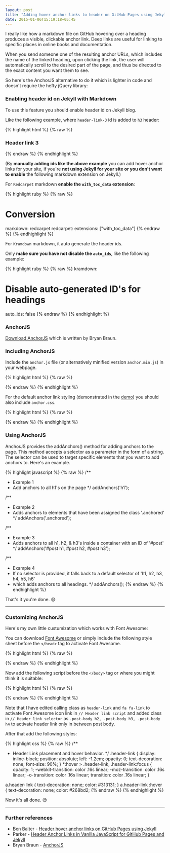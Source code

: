 ```yaml
---
layout: post
title: "Adding hover anchor links to header on GitHub Pages using Jekyll"
date: 2015-01-06T15:19:18+05:45
---
```


I really like how a markdown file on GitHub hovering over a heading produces a visible, clickable anchor link. Deep links are useful for linking to specific places in online books and documentation.

When you send someone one of the resulting anchor URLs, which includes the name of the linked heading, upon clicking the link, the user will automatically scroll to the desired part of the page, and thus be directed to the exact content you want them to see.

So here's the AnchorJS alternative to do it which is lighter in code and doesn't require the hefty jQuery library:

### Enabling header id on Jekyll with Markdown

To use this feature you should enable header id on Jekyll blog.

Like the following example, where `header-link-3` id is added to `h3` header:

{% highlight html %}
{% raw %}
<h3 id="header-link-3">Header link 3</h3>
{% endraw %}
{% endhighlight %}

(By **manually adding ids like the above example** you can add hover anchor links for your site, if you're **not using Jekyll for your site or you don't want to enable** the following markdown extension on Jekyll.)

For `Redcarpet` markdown **enable the `with_toc_data` extension**:

{% highlight ruby %}
{% raw %}
# Conversion
markdown:        redcarpet
redcarpet:
  extensions:    ["with_toc_data"]
{% endraw %}
{% endhighlight %}

For `Kramdown` markdown, it auto generate the header ids.

Only **make sure you have not disable the `auto_ids`**, like the following example:

{% highlight ruby %}
{% raw %}
kramdown:
  # Disable auto-generated ID's for headings
  auto_ids: false
{% endraw %}
{% endhighlight %}

### AnchorJS

[Download AnchorJS](https://github.com/bryanbraun/anchorjs/archive/gh-pages.zip) which is written by Bryan Braun.

### Including AnchorJS

Include the `anchor.js` file (or alternatively minified version `anchor.min.js`) in your webpage.

{% highlight html %}
{% raw %}
<script src="anchor.js"></script>
{% endraw %}
{% endhighlight %}

For the default anchor link styling (demonstrated in the [demo](http://bryanbraun.github.io/anchorjs/)) you should also include `anchor.css`.

{% highlight html %}
{% raw %}
<link rel="stylesheet" href="anchor.css">
{% endraw %}
{% endhighlight %}

### Using AnchorJS

AnchorJS provides the addAnchors() method for adding anchors to the page. This method accepts a selector as a parameter in the form of a string. The selector can be used to target specific elements that you want to add anchors to. Here's an example.

{% highlight javascript %}
{% raw %}
/**
* Example 1
* Add anchors to all h1's on the page
*/
addAnchors('h1');

/**
* Example 2
* Adds anchors to elements that have been assigned the class '.anchored'
*/
addAnchors('.anchored');

/**
* Example 3
* Adds anchors to all h1, h2, & h3's inside a container with an ID of '#post'
*/
addAnchors('#post h1, #post h2, #post h3');

/**
* Example 4
* If no selector is provided, it falls back to a default selector of 'h1, h2, h3, h4, h5, h6'
* which adds anchors to all headings.
*/
addAnchors();
{% endraw %}
{% endhighlight %}

That's it you're done. :smile:

---

### Customizing AnchorJS

Here's my own little custumization which works with Font Awesome:

You can download [Font Awesome](http://fortawesome.github.io/Font-Awesome/) or simply include the following style sheet before the `</head>` tag to activate Font Awesome.

{% highlight html %}
{% raw %}
<link href="//maxcdn.bootstrapcdn.com/font-awesome/4.2.0/css/font-awesome.min.css" rel="stylesheet">
{% endraw %}
{% endhighlight %}

Now add the following script before the `</body>` tag or where you might think it is suitable:

{% highlight html %}
{% raw %}
<script>

// Header link minified script
function addAnchors(e){e=e||"h1, h2, h3, h4, h5, h6";var t=document.querySelectorAll(e);for(var n=0;n<t.length;n++){var r;if(t[n].hasAttribute("id")){r=t[n].getAttribute("id")}else{var i=document.body.textContent?"textContent":"innerText";var s=t[n][i];tidyText=s.replace(/\s+/g,"-").toLowerCase();t[n].setAttribute("id",tidyText);r=tidyText}var o='<a class="header-link" href="#'+r+'"><span class="fa fa-link"></span></a>';t[n].innerHTML=t[n].innerHTML+o}};

// Header link selector
var selector = '.post-body h2, .post-body h3, .post-body h4';
addAnchors(selector);

</script>
{% endraw %}
{% endhighlight %}

Note that I have edited calling class as `header-link` and `fa fa-link` to activate Font Awesome icon link in `// Header link script` and added class in `// Header link selector` as `.post-body h2, .post-body h3, .post-body h4` to activate header link only in between post body.

After that add the following styles:

{% highlight css %}
{% raw %}
/**
* Header Link placement and hover behavior.
*/
.header-link {
  display: inline-block;
  position: absolute;
  left: -1.2em;
  opacity: 0;
  text-decoration: none;
  font-size: 90%;
}
*:hover > .header-link,
.header-link:focus  {
  opacity: 1;
  -webkit-transition: color .16s linear;
  -moz-transition: color .16s linear;
  -o-transition: color .16s linear;
  transition: color .16s linear;
}

a.header-link {
  text-decoration: none;
  color: #313131;
}
a.header-link :hover {
  text-decoration: none;
  color: #268bd2;
{% endraw %}
{% endhighlight %}

Now it's all done. :wink:

---

### Further references

* Ben Balter - [Header hover anchor links on GitHub Pages using Jekyll](http://ben.balter.com/2014/03/13/pages-anchor-links/)
* Parker - [Header Anchor Links in Vanilla JavaScript for GitHub Pages and Jekyll](http://blog.parkermoore.de/2014/08/01/header-anchor-links-in-vanilla-javascript-for-github-pages-and-jekyll/)
* Bryan Braun - [AnchorJS](http://bryanbraun.github.io/anchorjs/)
